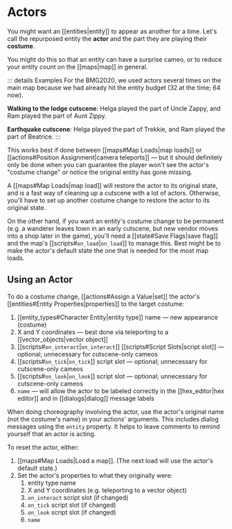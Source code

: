 # Actors

You might want an [[entities|entity]] to appear as another for a time. Let's call the repurposed entity the **actor** and the part they are playing their **costume**.

You might do this so that an entity can have a surprise cameo, or to reduce your entity count on the [[maps|map]] in general.

::: details Examples
For the BMG2020, we used actors several times on the main map because we had already hit the entity budget (32 at the time; 64 now).

**Walking to the lodge cutscene**: Helga played the part of Uncle Zappy, and Ram played the part of Aunt Zippy.

**Earthquake cutscene**: Helga played the part of Trekkie, and Ram played the part of Beatrice.
:::

This works best if done between [[maps#Map Loads|map loads]] or [[actions#Position Assignment|camera teleports]] — but it should definitely only be done when you can guarantee the player won't see the actor's "costume change" or notice the original entity has gone missing.

A [[maps#Map Loads|map load]] will restore the actor to its original state, and is a fast way of cleaning up a cutscene with a lot of actors. Otherwise, you'll have to set up another costume change to restore the actor to its original state.

On the other hand, if you want an entity's costume change to be permanent (e.g. a wanderer leaves town in an early cutscene, but new vendor moves into a shop later in the game), you'll need a [[state#Save Flags|save flag]] and the map's [[scripts#`on_load`|`on_load`]] to manage this. Best might be to make the actor's default state the one that is needed for the most map loads.

## Using an Actor

To do a costume change, [[actions#Assign a Value|set]] the actor's [[entities#Entity Properties|properties]] to the target costume:
1. [[entity_types#Character Entity|entity type]] name — new appearance (costume)
2. X and Y coordinates — best done via teleporting to a [[vector_objects|vector object]]
3. [[scripts#`on_interact`|`on_interact`]] [[scripts#Script Slots|script slot]] — optional; unnecessary for cutscene-only cameos
4. [[scripts#`on_tick`|`on_tick`]] script slot — optional; unnecessary for cutscene-only cameos
5. [[scripts#`on_look`|`on_look`]] script slot — optional; unnecessary for cutscene-only cameos
6. `name` — will allow the actor to be labeled correctly in the [[hex_editor|hex editor]] and in [[dialogs|dialog]] message labels

When doing choreography involving the actor, use the actor's original name (not the costume's name) in your actions' arguments. This includes dialog messages using the `entity` property. It helps to leave comments to remind yourself that an actor is acting.

To reset the actor, either:

1. [[maps#Map Loads|Load a map]]. (The next load will use the actor's default state.)
2. Set the actor's properties to what they originally were:
	1. entity type name
	2. X and Y coordinates (e.g. teleporting to a vector object)
	3. `on_interact` script slot (if changed)
	4. `on_tick` script slot (if changed)
	5. `on_look` script slot (if changed)
	6. `name`
